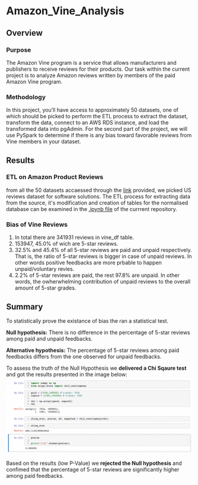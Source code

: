 # Amazon_Vine_Analysis
## Overview
### Purpose
The Amazon Vine program is a service that allows manufacturers and publishers to receive reviews for their products. Our task within the current project is to analyze Amazon reviews written by members of the paid Amazon Vine program.
### Methodology
In this project, you’ll have access to approximately 50 datasets, one of which should be picked to perform the ETL process to extract the dataset, transform the data, connect to an AWS RDS instance, and load the transformed data into pgAdmin. For the second part of the project, we will use PySpark to determine if there is any bias toward favorable reviews from Vine members in your dataset. 

## Results
### ETL on Amazon Product Reviews
from all the 50 datasets accaessed through the [link](https://s3.amazonaws.com/amazon-reviews-pds/tsv/index.txt) provided, we picked US reviews dataset for software solutions. The ETL process for extracting data from the source, it's modification and creation of tables for the normalised database can be examined in the [.ipynb file](https://github.com/ArmineKhanan/Amazon_Vine_Analysis/blob/main/Amazon_Reviews_ETL.ipynb) of the currrent repository.

###  Bias of Vine Reviews
1. In total there are 341931 reviews in vine_df table.
2. 153947, 45.0% of wich are 5-star reviews.
3. 32.5% and 45.4% of all 5-star reviews are paid and unpaid respectively. That is, the ratio of 5-star reviews is bigger in case of unpaid reviews. In other words positive feedbacks are more prbable to happen unpaid/voluntary revies.
4. 2.2% of 5-star reviews are paid, the rest 97.8% are unpaid. In other words, the owherwhelming contribution of unpaid reviews to the overall amount of 5-star grades.

## Summary

To statistically prove the existance of bias the ran a statistical test.

<b>Null hypothesis:</b> There is no difference in the percentage of 5-star reviews among paid and unpaid feedbacks.

<b>Alternative hypothesis:</b> The percentage of 5-star reviews among paid feedbacks differs from the one observed for unpaid feedbacks.

To assess the truth of the Null Hypothesis we <b>delivered a Chi Sqaure test</b> and got the results presented in the image below:
<kbd><img src="https://github.com/ArmineKhanan/Amazon_Vine_Analysis/blob/main/extra_analysis.png" width="800" /></kbd>

Based on the results (low P-Value) we <b>rejected the Null hypothesis</b> and confimed that the percentage of 5-star reviews are significantly higher among paid feedbacks.


